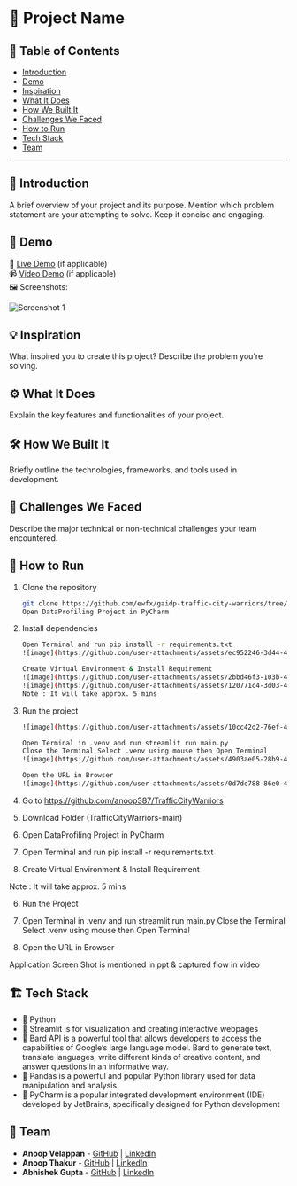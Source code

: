 # 🚀 Project Name

## 📌 Table of Contents
- [Introduction](#introduction)
- [Demo](#demo)
- [Inspiration](#inspiration)
- [What It Does](#what-it-does)
- [How We Built It](#how-we-built-it)
- [Challenges We Faced](#challenges-we-faced)
- [How to Run](#how-to-run)
- [Tech Stack](#tech-stack)
- [Team](#team)

---

## 🎯 Introduction
A brief overview of your project and its purpose. Mention which problem statement are your attempting to solve. Keep it concise and engaging.

## 🎥 Demo
🔗 [Live Demo](#) (if applicable)  
📹 [Video Demo](#) (if applicable)  
🖼️ Screenshots:

![Screenshot 1](link-to-image)

## 💡 Inspiration
What inspired you to create this project? Describe the problem you're solving.

## ⚙️ What It Does
Explain the key features and functionalities of your project.

## 🛠️ How We Built It
Briefly outline the technologies, frameworks, and tools used in development.

## 🚧 Challenges We Faced
Describe the major technical or non-technical challenges your team encountered.

## 🏃 How to Run
1. Clone the repository  
   ```sh
   git clone https://github.com/ewfx/gaidp-traffic-city-warriors/tree/main/code/src
   Open DataProfiling Project in PyCharm
   ```
2. Install dependencies  
   ```sh
   Open Terminal and run pip install -r requirements.txt
   ![image](https://github.com/user-attachments/assets/ec952246-3d44-4929-bb4e-cd59d1bc8cd6)

   Create Virtual Environment & Install Requirement
   ![image](https://github.com/user-attachments/assets/2bbd46f3-103b-46e0-be40-5fe25394d0e2)
   ![image](https://github.com/user-attachments/assets/120771c4-3d03-45aa-a779-302a6d4c73b8)
   Note : It will take approx. 5 mins

   ```
3. Run the project  
   ```sh
   ![image](https://github.com/user-attachments/assets/10cc42d2-76ef-46c3-8c2a-2659a64f0977)

   Open Terminal in .venv and run streamlit run main.py
   Close the Terminal Select .venv using mouse then Open Terminal 
   ![image](https://github.com/user-attachments/assets/4903ae05-28b9-4092-8952-f1b568624840)

   Open the URL in Browser
   ![image](https://github.com/user-attachments/assets/0d7de788-86e0-4747-b6e1-5e52cc92ee54)


   ```

1.	Go to https://github.com/anoop387/TrafficCityWarriors
2.	Download Folder (TrafficCityWarriors-main) 
3.	Open DataProfiling Project in PyCharm
 
4.	Open Terminal and run pip install -r requirements.txt
 

5.	Create Virtual Environment & Install Requirement 
 


 
Note : It will take approx. 5 mins


6.	Run the Project
 

7.	Open Terminal in .venv and run streamlit run main.py
Close the Terminal Select .venv using mouse then Open Terminal 
 

8.	Open the URL in Browser
 


Application Screen Shot is mentioned in ppt & captured flow in video 



   

## 🏗️ Tech Stack
- 🔹 Python
- 🔹 Streamlit is for visualization and creating interactive webpages
- 🔹 Bard API is a powerful tool that allows developers to access the capabilities of Google’s large language model. Bard to generate text, translate languages, write different kinds of creative content, and answer questions in an informative way.
- 🔹 Pandas is a powerful and popular Python library used for data manipulation and analysis
- 🔹 PyCharm is a popular integrated development environment (IDE) developed by JetBrains, specifically designed for Python development


## 👥 Team
- **Anoop Velappan** - [GitHub](https://github.com/anoop387) | [LinkedIn](https://www.linkedin.com/in/anoop387/)
- **Anoop Thakur** - [GitHub](#) | [LinkedIn](#)
- **Abhishek Gupta** - [GitHub](#) | [LinkedIn](#)
